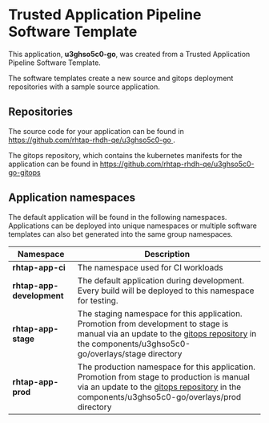 # Trusted Application Pipeline Software Template

This application, **u3ghso5c0-go**, was created from a Trusted Application Pipeline Software Template.

The software templates create a new source and gitops deployment repositories with a sample source application. 

## Repositories

The source code for your application can be found in [https://github.com/rhtap-rhdh-qe/u3ghso5c0-go ](https://github.com/rhtap-rhdh-qe/u3ghso5c0-go ).
 
The gitops repository, which contains the kubernetes manifests for the application can be found in 
[https://github.com/rhtap-rhdh-qe/u3ghso5c0-go-gitops ](https://github.com/rhtap-rhdh-qe/u3ghso5c0-go-gitops ) 

## Application namespaces 

The default application will be found in the following namespaces. Applications can be deployed into unique namespaces or multiple software templates can also bet generated into the same group namespaces.  

|  Namespace   |  Description   |  
| -------- | -------- |
| **rhtap-app-ci** | The namespace used for CI workloads |
| **rhtap-app-development** | The default application during development. Every build will be deployed to this namespace for testing. |
| **rhtap-app-stage** | The staging namespace for this application. Promotion from development to stage is manual via an update to the [gitops repository](https://github.com/rhtap-rhdh-qe/u3ghso5c0-go-gitops ) in the components/u3ghso5c0-go/overlays/stage directory |
| **rhtap-app-prod** | The production namespace for this application. Promotion from stage to production is manual via an update to the [gitops repository](https://github.com/rhtap-rhdh-qe/u3ghso5c0-go-gitops ) in the components/u3ghso5c0-go/overlays/prod directory |
